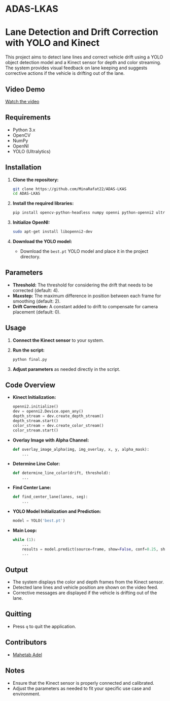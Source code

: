 # ADAS-LKAS
# Lane Detection and Drift Correction with YOLO and Kinect

This project aims to detect lane lines and correct vehicle drift using a YOLO object detection model and a Kinect sensor for depth and color streaming. The system provides visual feedback on lane keeping and suggests corrective actions if the vehicle is drifting out of the lane.
## Video Demo
[Watch the video](Lanes_Seg.mp4)
## Requirements

- Python 3.x
- OpenCV
- NumPy
- OpenNI
- YOLO (Ultralytics)

## Installation

1. **Clone the repository:**
    ```sh
    git clone https://github.com/MinaRafat22/ADAS-LKAS
    cd ADAS-LKAS
    ```

2. **Install the required libraries:**
    ```sh
    pip install opencv-python-headless numpy openni python-openni2 ultralytics
    ```

3. **Initialize OpenNI:**
    ```sh
    sudo apt-get install libopenni2-dev
    ```

4. **Download the YOLO model:**
    - Download the `best.pt` YOLO model and place it in the project directory.

## Parameters

- **Threshold:** The threshold for considering the drift that needs to be corrected (default: 4).
- **Maxstep:** The maximum difference in position between each frame for smoothing (default: 2).
- **Drift Correction:** A constant added to drift to compensate for camera placement (default: 0).

## Usage

1. **Connect the Kinect sensor** to your system.

2. **Run the script:**
    ```sh
    python final.py
    ```

3. **Adjust parameters** as needed directly in the script.

## Code Overview

- **Kinect Initialization:**
    ```python
    openni2.initialize()
    dev = openni2.Device.open_any()
    depth_stream = dev.create_depth_stream()
    depth_stream.start()
    color_stream = dev.create_color_stream()
    color_stream.start()
    ```

- **Overlay Image with Alpha Channel:**
    ```python
    def overlay_image_alpha(img, img_overlay, x, y, alpha_mask):
        ...
    ```

- **Determine Line Color:**
    ```python
    def determine_line_color(drift, threshold):
        ...
    ```

- **Find Center Lane:**
    ```python
    def find_center_lane(lanes, seg):
        ...
    ```

- **YOLO Model Initialization and Prediction:**
    ```python
    model = YOLO('best.pt')
    ```

- **Main Loop:**
    ```python
    while (1):
        ...
        results = model.predict(source=frame, show=False, conf=0.25, show_boxes=True)
        ...
    ```

## Output

- The system displays the color and depth frames from the Kinect sensor.
- Detected lane lines and vehicle position are shown on the video feed.
- Corrective messages are displayed if the vehicle is drifting out of the lane.

## Quitting

- Press `q` to quit the application.
## Contributors

- [Mahetab Adel](https://github.com/MahetabAdel23)

## Notes
- Ensure that the Kinect sensor is properly connected and calibrated.
- Adjust the parameters as needed to fit your specific use case and environment.

